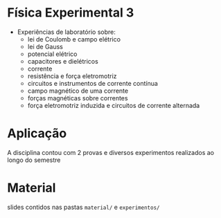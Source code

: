 # Física Experimental 3

* Experiências de laboratório sobre: 
  * lei de Coulomb e campo elétrico
  * lei de Gauss
  * potencial elétrico
  * capacitores e dielétricos
  * corrente
  * resistência e força eletromotriz
  * circuitos e instrumentos de corrente contínua
  * campo magnético de uma corrente
  * forças magnéticas sobre correntes
  * força eletromotriz induzida e circuitos de corrente alternada

# Aplicação

A disciplina contou com 2 provas e diversos experimentos realizados ao longo do semestre

# Material

slides contidos nas pastas `material/` e `experimentos/`
